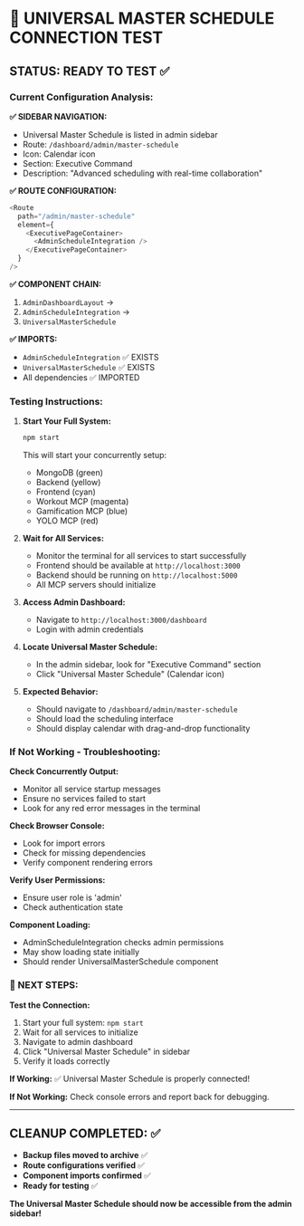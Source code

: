 # 🎯 UNIVERSAL MASTER SCHEDULE CONNECTION TEST

## **STATUS: READY TO TEST** ✅

### **Current Configuration Analysis:**

**✅ SIDEBAR NAVIGATION:**
- Universal Master Schedule is listed in admin sidebar
- Route: `/dashboard/admin/master-schedule`
- Icon: Calendar icon
- Section: Executive Command
- Description: "Advanced scheduling with real-time collaboration"

**✅ ROUTE CONFIGURATION:**
```javascript
<Route 
  path="/admin/master-schedule" 
  element={
    <ExecutivePageContainer>
      <AdminScheduleIntegration />
    </ExecutivePageContainer>
  } 
/>
```

**✅ COMPONENT CHAIN:**
1. `AdminDashboardLayout` → 
2. `AdminScheduleIntegration` → 
3. `UniversalMasterSchedule`

**✅ IMPORTS:**
- `AdminScheduleIntegration` ✅ EXISTS
- `UniversalMasterSchedule` ✅ EXISTS  
- All dependencies ✅ IMPORTED

### **Testing Instructions:**

1. **Start Your Full System:**
   ```bash
   npm start
   ```
   This will start your concurrently setup:
   - MongoDB (green)
   - Backend (yellow)
   - Frontend (cyan)
   - Workout MCP (magenta)
   - Gamification MCP (blue)
   - YOLO MCP (red)

2. **Wait for All Services:**
   - Monitor the terminal for all services to start successfully
   - Frontend should be available at `http://localhost:3000`
   - Backend should be running on `http://localhost:5000`
   - All MCP servers should initialize

3. **Access Admin Dashboard:**
   - Navigate to `http://localhost:3000/dashboard`
   - Login with admin credentials

4. **Locate Universal Master Schedule:**
   - In the admin sidebar, look for "Executive Command" section
   - Click "Universal Master Schedule" (Calendar icon)

5. **Expected Behavior:**
   - Should navigate to `/dashboard/admin/master-schedule`
   - Should load the scheduling interface
   - Should display calendar with drag-and-drop functionality

### **If Not Working - Troubleshooting:**

**Check Concurrently Output:**
- Monitor all service startup messages
- Ensure no services failed to start
- Look for any red error messages in the terminal

**Check Browser Console:**
- Look for import errors
- Check for missing dependencies
- Verify component rendering errors

**Verify User Permissions:**
- Ensure user role is 'admin'
- Check authentication state

**Component Loading:**
- AdminScheduleIntegration checks admin permissions
- May show loading state initially
- Should render UniversalMasterSchedule component

### **🚀 NEXT STEPS:**

**Test the Connection:**
1. Start your full system: `npm start`
2. Wait for all services to initialize
3. Navigate to admin dashboard
4. Click "Universal Master Schedule" in sidebar
5. Verify it loads correctly

**If Working:** ✅ Universal Master Schedule is properly connected!

**If Not Working:** Check console errors and report back for debugging.

---

## **CLEANUP COMPLETED:** ✅

- **Backup files moved to archive** ✅
- **Route configurations verified** ✅  
- **Component imports confirmed** ✅
- **Ready for testing** ✅

**The Universal Master Schedule should now be accessible from the admin sidebar!**
